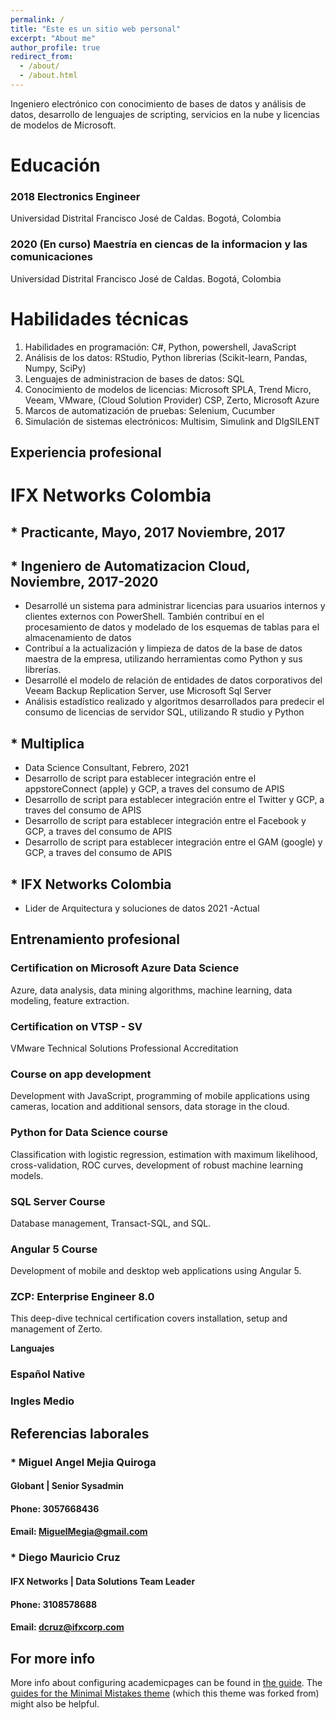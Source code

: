 ```yaml
---
permalink: /
title: "Este es un sitio web personal"
excerpt: "About me"
author_profile: true
redirect_from: 
  - /about/
  - /about.html
---
```


Ingeniero electrónico con conocimiento de bases de datos y análisis de datos, desarrollo de lenguajes de scripting, servicios en la nube y licencias de modelos de Microsoft.

Educación
======
### 2018 Electronics Engineer
  Universidad Distrital Francisco José de Caldas. Bogotá, Colombia
### 2020 (En curso) Maestría en ciencas de la informacion y las comunicaciones 
  Universidad Distrital Francisco José de Caldas. Bogotá, Colombia

Habilidades técnicas
======
1. Habilidades en programación: C#, Python, powershell, JavaScript
2. Análisis de los datos: RStudio, Python librerias (Scikit-learn, Pandas, Numpy, SciPy)
3. Lenguajes de administracion de bases de datos: SQL
4. Conocimiento de modelos de licencias: Microsoft SPLA, Trend Micro, Veeam, VMware, (Cloud Solution Provider) CSP, Zerto, Microsoft Azure
5. Marcos de automatización de pruebas: Selenium, Cucumber
6. Simulación de sistemas electrónicos: Multisim, Simulink and DIgSILENT

Experiencia profesional
------
# IFX Networks Colombia
## * Practicante, Mayo, 2017 Noviembre, 2017
## * Ingeniero de Automatizacion Cloud, Noviembre, 2017-2020
* Desarrollé un sistema para administrar licencias para usuarios internos y clientes externos con PowerShell. También contribuí en el procesamiento de datos y modelado de los esquemas de tablas para el almacenamiento de datos 
* Contribuí a la actualización y limpieza de datos de la base de datos maestra de la empresa, utilizando herramientas como Python y sus librerías.
* Desarrollé el modelo de relación de entidades de datos corporativos del Veeam Backup Replication Server, use Microsoft Sql Server
* Análisis estadístico realizado y algoritmos desarrollados para predecir el consumo de licencias de servidor SQL, utilizando R studio y Python

## * Multiplica
* Data Science Consultant, Febrero, 2021 
* Desarrollo de script para establecer integración entre el appstoreConnect (apple) y GCP, a traves del consumo de APIS
* Desarrollo de script para establecer integración entre el Twitter y GCP, a traves del consumo de APIS
* Desarrollo de script para establecer integración entre el Facebook y GCP, a traves del consumo de APIS
* Desarrollo de script para establecer integración entre el GAM (google) y GCP, a traves del consumo de APIS

## * IFX Networks Colombia
* Lider de Arquitectura y soluciones de datos 2021 -Actual

Entrenamiento profesional
------
### Certification on Microsoft Azure Data Science 
Azure, data analysis, data mining algorithms, machine learning, data modeling, feature extraction.
### Certification on VTSP - SV
VMware Technical Solutions Professional Accreditation
### Course on app development
Development with JavaScript, programming of mobile applications using cameras, location and additional sensors, data storage in the cloud.
### Python for Data Science course
Classification with logistic regression, estimation with maximum likelihood, cross-validation, ROC curves, development of robust machine learning models.
### SQL Server Course
Database management, Transact-SQL, and SQL.
### Angular 5 Course
Development of mobile and desktop web applications using Angular 5.
### ZCP: Enterprise Engineer 8.0
This deep-dive technical certification covers installation, setup and management of Zerto.

**Languajes**

### Español Native
### Ingles Medio

Referencias laborales
------
### * Miguel Angel Mejia Quiroga
#### Globant | Senior Sysadmin
#### Phone: 3057668436
#### Email: MiguelMegia@gmail.com
### * Diego Mauricio Cruz 
#### IFX Networks | Data Solutions Team Leader
#### Phone: 3108578688
#### Email: dcruz@ifxcorp.com

For more info
------
More info about configuring academicpages can be found in [the guide](https://academicpages.github.io/markdown/). The [guides for the Minimal Mistakes theme](https://mmistakes.github.io/minimal-mistakes/docs/configuration/) (which this theme was forked from) might also be helpful.

